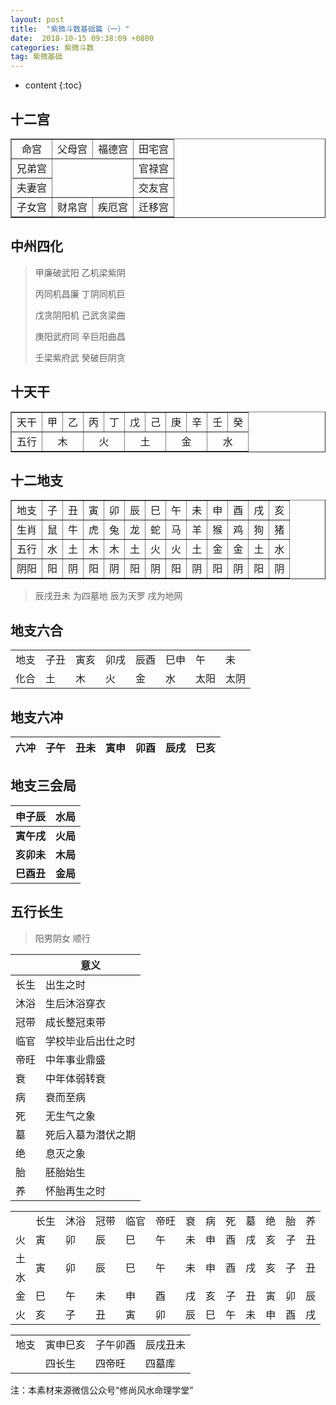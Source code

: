 ```yaml
---
layout: post
title:  "紫微斗数基础篇（一）"
date:  2018-10-15 09:38:09 +0800
categories: 紫微斗数
tag: 紫微基础
---
```


* content
{:toc}


## 十二宫

<table style="text-align:center" border="1" >
    <tr> 
        <td>命宫</td> 
        <td>父母宫</td> 
        <td>福德宫</td>  
        <td>田宅宫</td>  		
    </tr>
    <tr>
        <td>兄弟宫</td> 
        <td rowspan="2" colspan="2"></td> 
        <td>官禄宫</td> 
    </tr> 
    <tr>
        <td>夫妻宫</td> 
        <td>交友宫</td> 
    </tr> 
   <tr>
        <td>子女宫</td> 
        <td>财帛宫</td> 
        <td>疾厄宫</td> 
        <td>迁移宫</td>
    </tr>  
</table>

## 中州四化

>甲廉破武阳 乙机梁紫阴 
>
>丙同机昌廉 丁阴同机巨 
>
>戊贪阴阳机 己武贪梁曲 
>
>庚阳武府同 辛巨阳曲昌 
>
>壬梁紫府武 癸破巨阴贪

## 十天干

<table style="text-align:center" border="1">
    <tr> 
        <td>天干</td>
        <td>甲</td> 
        <td>乙</td> 
        <td>丙</td>
        <td>丁</td> 
        <td>戊</td>
        <td>己</td> 
        <td>庚</td>  
        <td>辛</td> 
        <td>壬</td> 
        <td>癸</td> 
    </tr>
    <tr>
        <td>五行</td>
        <td colspan="2">木</td> 
        <td colspan="2">火</td> 
        <td colspan="2">土</td> 
        <td colspan="2">金</td> 
        <td colspan="2">水</td>  
    </tr>
</table>

## 十二地支

<table border="1">
    <tr>
    	<td>地支</td>
        <td>子</td>
        <td>丑</td>
        <td>寅</td>
        <td>卯</td>
        <td>辰</td>
        <td>巳</td>
        <td>午</td>
        <td>未</td>
        <td>申</td>
        <td>酉</td>
        <td>戌</td>
        <td>亥</td>
    </tr>
      <tr>
    	 <td>生肖</td>
         <td>鼠</td>
         <td>牛</td>
         <td>虎</td>
         <td>兔</td>
         <td>龙</td>
         <td>蛇</td>
         <td>马</td>
         <td>羊</td>
         <td>猴</td>
         <td>鸡</td>
         <td>狗</td>
         <td>猪</td>
    </tr>
      <tr>
    	 <td>五行</td>
         <td>水</td>
         <td>土</td>
         <td>木</td>
         <td>木</td>
         <td>土</td>
         <td>火</td>
         <td>火</td>
         <td>土</td>
         <td>金</td>
         <td>金</td>
         <td>土</td>
         <td>水</td>
    </tr>
      <tr>
         <td>阴阳</td>
    	 <td>阳</td>
         <td>阴</td>
    	 <td>阳</td>
         <td>阴</td>
    	 <td>阳</td>
         <td>阴</td>
    	 <td>阳</td>
         <td>阴</td>
    	 <td>阳</td>
         <td>阴</td>
    	 <td>阳</td>
         <td>阴</td>
    </tr>
</table>

>辰戌丑未 为四墓地   辰为天罗   戌为地网 

## 地支六合

<table>
    <tr>
    	<td>地支</td>
        <td>子丑</td>
        <td>寅亥</td>
        <td>卯戌</td>
        <td>辰酉</td>
        <td>巳申</td>
        <td>午</td>
        <td>未</td>
    </tr>
    <tr>
    	<td>化合</td>
        <td>土</td>
        <td>木</td>
        <td>火</td>
        <td>金</td>
        <td>水</td>
        <td>太阳</td>
        <td>太阴</td>
    </tr>
</table>

## 地支六冲

| 六冲 | 子午 | 丑未 | 寅申 | 卯酉 | 辰戌 | 巳亥 |
| ---- | ---- | ---- | ---- | ---- | ---- | ---- |

## 地支三会局

| 申子辰     | 水局     |
| ---------- | -------- |
| **寅午戌** | **火局** |
| **亥卯未** | **木局** |
| **巳酉丑** | **金局** |

## 五行长生

> 阳男阴女 顺行

|      | 意义               |
| ---- | ------------------ |
| 长生 | 出生之时           |
| 沐浴 | 生后沐浴穿衣       |
| 冠带 | 成长整冠束带       |
| 临官 | 学校毕业后出仕之时 |
| 帝旺 | 中年事业鼎盛       |
| 衰   | 中年体弱转衰       |
| 病   | 衰而至病           |
| 死   | 无生气之象         |
| 墓   | 死后入墓为潜伏之期 |
| 绝   | 息灭之象           |
| 胎   | 胚胎始生           |
| 养   | 怀胎再生之时       |

<table>
    <tr>
    	<td></td>
        <td>长生</td>
        <td>沐浴</td>
        <td>冠带</td>
        <td>临官</td>
        <td>帝旺</td>
        <td>衰</td>
        <td>病</td>
        <td>死</td>
        <td>墓</td>
        <td>绝</td>
        <td>胎</td>
        <td>养</td>
    </tr>
    <tr>
    	<td>火</td>
        <td>寅</td>
        <td>卯</td>
        <td>辰</td>
        <td>巳</td>
        <td>午</td>
        <td>未</td>
        <td>申</td>
        <td>酉</td>
        <td>戌</td>
        <td>亥</td>
        <td>子</td>
        <td>丑</td>
    </tr>
    <tr>
    	<td>土</td>
        <td rowspan="2">寅</td>
        <td rowspan="2">卯</td>
        <td rowspan="2">辰</td>
        <td rowspan="2">巳</td>
        <td rowspan="2">午</td>
        <td rowspan="2">未</td>
        <td rowspan="2">申</td>
        <td rowspan="2">酉</td>
        <td rowspan="2">戌</td>
        <td rowspan="2">亥</td>
        <td rowspan="2">子</td>
        <td rowspan="2">丑</td>
    </tr>
    <tr>
    	<td>水</td>
    </tr>
    <tr>
    	<td>金</td>
        <td>巳</td>
        <td>午</td>
        <td>未</td>
        <td>申</td>
        <td>酉</td>
        <td>戌</td>
        <td>亥</td>
        <td>子</td>
        <td>丑</td>
        <td>寅</td>
        <td>卯</td>
        <td>辰</td>
        </tr>
<tr>
	<td>火</td>
    <td>亥</td>
    <td>子</td>
    <td>丑</td>
    <td>寅</td>
    <td>卯</td>
    <td>辰</td>
    <td>巳</td>
    <td>午</td>
    <td>未</td>
    <td>申</td>
    <td>酉</td>
    <td>戌</td>
</tr>


<table>
    <tr>
        <td>地支</td>
         <td>寅申巳亥</td>
         <td>子午卯酉</td>
         <td>辰戌丑未</td>
    </tr>
     <tr>
         <td></td>
         <td>四长生</td>
         <td>四帝旺</td>
         <td>四墓库</td>
    </tr>
</table> 


注：本素材来源微信公众号“修尚风水命理学堂”
